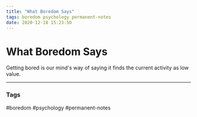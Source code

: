 ```yaml
---
title: "What Boredom Says"
tags: boredom psychology permanent-notes
date: 2020-12-18 15:23:50
---
```


# What Boredom Says

Getting bored is our mind's way of saying it finds the current activity as low value.

---
### Tags
#boredom #psychology #permanent-notes
